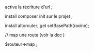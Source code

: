 active la récriture d'url ;



install composer init sur le projet ;

install altorouter; 
get setBasePath(racine);

// map une route (voir la doc )

$routeur->map ;

